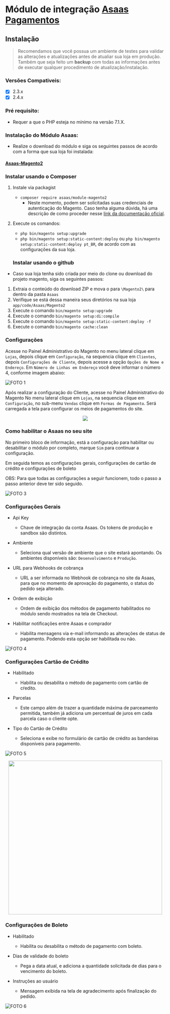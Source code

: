 # Módulo de integração [Asaas Pagamentos](https://www.asaas.com/) 

## Instalação

> Recomendamos que você possua um ambiente de testes para validar as alterações e atualizações antes de atualiar sua loja em produção. Também que seja feito um **backup** com todas as informações antes de executar qualquer procedimento de atualização/instalação.

### Versões Compativeis:

- [x] 2.3.x
- [x] 2.4.x
 
### Pré requisito:

- Requer a que o PHP esteja no mínimo na versão 7.1.X.

### Instalação do Módulo Asaas:

- Realize o download do módulo e siga os seguintes passos de acordo com a forma que sua loja foi instalada:

#### [Asaas-Magento2 ](https://github.com/tezusecommerce/asaas-magento-2.git)

### Instalar usando o Composer

1. Instale via packagist 
   - ```composer require asaas/module-magento2```
       - Neste momento, podem ser solicitadas suas credenciais de autenticação do Magento. Caso tenha alguma dúvida, há uma descrição de como proceder nesse [link da documentação oficial](http://devdocs.magento.com/guides/v2.0/install-gde/prereq/connect-auth.html).
2. Execute os comandos:
   - ```php bin/magento setup:upgrade```
   - ```php bin/magento setup:static-content:deploy``` ou ```php bin/magento setup:static-content:deploy pt_BR```, de acordo com as configurações da sua loja.

   ### Instalar usando o github

- Caso sua loja tenha sido criada por meio do clone ou download do projeto magento, siga os seguintes passos:

1. Extraia o conteúdo do download ZIP e mova o para ```\Magento2\``` para dentro da pasta ```Asaas```
2. Verifique se está dessa maneira seus diretórios na sua loja ```app/code/Asaas/Magento2```
3. Execute o comando ```bin/magento setup:upgrade```
4. Execute o comando ```bin/magento setup:di:compile```
5. Execute o comando ```bin/magento setup:static-content:deploy -f```
6. Execute o comando ```bin/magento cache:clean```


### Configurações

Acesse no Painel Administrativo do Magento no menu lateral clique em `Lojas`, depois clique em `Configuração`, na sequencia clique em `Clientes`, depois `Configurações de Cliente`, depois acesse a opção `Opções de Nome e Endereço`. Em `Número de Linhas em Endereço` você deve informar o número 4, conforme imagem abaixo:

![FOTO 1](.github/img/01.png)

Após realizar a configuração do Cliente, acesse no Painel Administrativo do Magento No menu lateral clique em `Lojas`, na sequencia clique em `Configuração`, no sub-menu `Vendas` clique em `Formas de Pagamento`. Será carregada a tela para configurar os meios de pagamentos do site. 

<p align="center">
  <img src=".github/img/02.png" />
</p>

### Como habilitar o Asaas no seu site

No primeiro bloco de informação, está a configuração para habilitar ou desabilitar o módulo por completo, marque `Sim` para continuar a configuração. 

Em seguida temos as configurações gerais, configurações de cartão de crédito e configurações de boleto

OBS: Para que todas as configurações a seguir funcionem, todo o passo a passo anterior deve ter sido seguido.
	
![FOTO 3](.github/img/03.png)


### Configurações Gerais

- Api Key
	- Chave de integração da conta Asaas. Os tokens de produção e sandbox são distintos.

- Ambiente
	- Seleciona qual versão de ambiente que o site estará apontando. Os ambientes disponíveis são: ```Desenvolvimento``` e ```Produção```.
	

- URL para Webhooks de cobrança
	- URL a ser informada no Webhook de cobrança no site da Asaas, para que no momento de aprovação do pagamento, o status do pedido seja alterado. 
	
- Ordem de exibição
    - Ordem de exibição dos métodos de pagamento habilitados no módulo sendo mostrados na tela de Checkout.
	
- Habilitar notificações entre Asaas e comprador
    - Habilita mensagens via e-mail informando as alterações de status de pagamento. Podendo esta opção ser habilitada ou não.

![FOTO 4](.github/img/04.png)

### Configurações Cartão de Crédito

- Habilitado
	- Habilita ou desabilita o método de pagamento com cartão de cŕedito.

- Parcelas
    -   Este campo além de trazer a quantidade máxima de parceamento permitida, também já adiciona um percentual de juros em cada parcela caso o cliente opte.

- Tipo do Cartão de Crédito
	- Seleciona e exibe no formulário de cartão de crédito as bandeiras disponíveis para pagamento.

![FOTO 5](.github/img/05.png)

<p align="center">
  <img src=".github/img/07.png"  height='484'/>
</p>


### Configurações de Boleto

- Habilitado
	- Habilita ou desabilita o método de pagamento com boleto.

- Dias de validade do boleto
    -   Pega a data atual, e adiciona a quantidade solicitada de dias para o vencimento do boleto.

- Instruções ao usuário
	- Mensagem exibida na tela de agradecimento após finalização do pedido.

![FOTO 6](.github/img/06.png)

